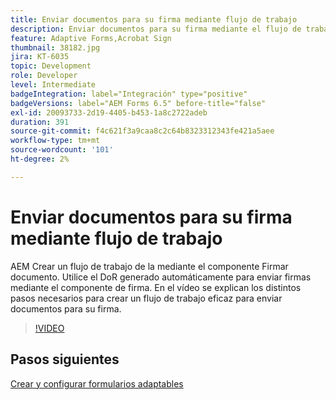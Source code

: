 ```yaml
---
title: Enviar documentos para su firma mediante flujo de trabajo
description: Enviar documentos para su firma mediante el flujo de trabajo. AEM Crear un flujo de trabajo de la mediante el componente Firmar documento. Utilice el DoR generado automáticamente para enviar firmas mediante el componente de firma. En el vídeo se explican los distintos pasos necesarios para crear un flujo de trabajo eficaz para enviar documentos para su firma.
feature: Adaptive Forms,Acrobat Sign
thumbnail: 38182.jpg
jira: KT-6035
topic: Development
role: Developer
level: Intermediate
badgeIntegration: label="Integración" type="positive"
badgeVersions: label="AEM Forms 6.5" before-title="false"
exl-id: 20093733-2d19-4405-b453-1a8c2722adeb
duration: 391
source-git-commit: f4c621f3a9caa8c2c64b8323312343fe421a5aee
workflow-type: tm+mt
source-wordcount: '101'
ht-degree: 2%

---
```


# Enviar documentos para su firma mediante flujo de trabajo

AEM Crear un flujo de trabajo de la mediante el componente Firmar documento. Utilice el DoR generado automáticamente para enviar firmas mediante el componente de firma.
En el vídeo se explican los distintos pasos necesarios para crear un flujo de trabajo eficaz para enviar documentos para su firma.

>[!VIDEO](https://video.tv.adobe.com/v/38182?quality=12&learn=on)

## Pasos siguientes

[Crear y configurar formularios adaptables](./create-and-configure-adaptive-form.md)